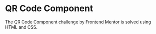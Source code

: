 <h1>QR Code Component</h1>

The <a href="https://www.frontendmentor.io/challenges/qr-code-component-iux_sIO_H">QR Code Component</a> challenge by <a href="https://www.frontendmentor.io/">Frontend Mentor</a> is solved using HTML and CSS.

